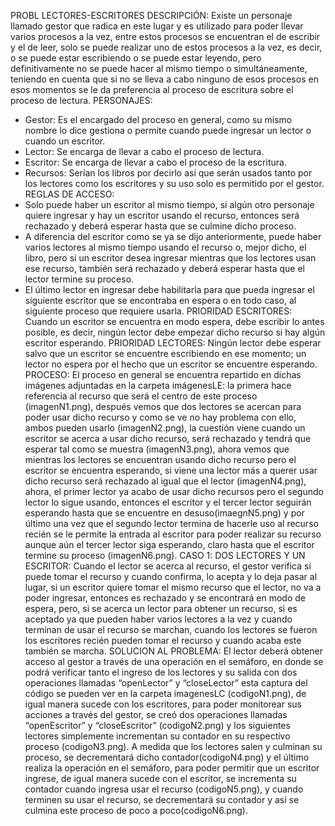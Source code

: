 PROBL LECTORES-ESCRITORES
DESCRIPCIÓN:
Existe un personaje llamado gestor que radica en este  lugar y es utilizado para poder llevar varios procesos a la vez, entre estos procesos se encuentran el de escribir y el de leer, solo se puede realizar uno de estos procesos a la vez, es decir, o se puede estar escribiendo o se puede estar leyendo, pero definitivamente no se puede hacer al mismo tiempo o simultáneamente, teniendo en cuenta que si no se lleva a cabo ninguno de esos procesos en esos momentos se le da preferencia al proceso de escritura sobre el proceso de lectura.
PERSONAJES:
-	Gestor: Es el encargado del proceso en general, como su mismo nombre lo dice gestiona o permite cuando puede ingresar un lector o cuando un escritor.
-	Lector: Se encarga de llevar a cabo el proceso de lectura.
-	Escritor: Se encarga de llevar a cabo el proceso de la escritura.
-	Recursos: Serían los libros por decirlo así que serán usados tanto por los lectores como los escritores y su uso solo es permitido por el gestor.
REGLAS DE ACCESO:
-	Solo puede haber un escritor al mismo tiempo, si algún otro personaje quiere ingresar y hay un escritor usando el recurso, entonces será rechazado y deberá esperar hasta que se culmine dicho proceso.
-	A diferencia del escritor como se ya se dijo anteriormente, puede haber varios lectores al mismo tiempo usando el recurso o, mejor dicho, el libro, pero si un escritor desea ingresar mientras que los lectores usan ese recurso, también será rechazado y deberá esperar hasta que el lector termine su proceso.
-	El último lector en ingresar debe habilitarla para que pueda ingresar el siguiente escritor que se encontraba en espera o en todo caso, al siguiente proceso que requiere usarla.
PRIORIDAD ESCRITORES:
Cuando un escritor se encuentra en modo espera, debe escribir lo antes posible, es decir, ningún lector debe empezar dicho recurso si hay algún escritor esperando.
PRIORIDAD LECTORES: 
Ningún lector debe esperar salvo que un escritor se encuentre escribiendo en ese momento; un lector no espera por el hecho que un escritor se encuentre esperando.
PROCESO:
El proceso en general se encuentra repartido en dichas imágenes adjuntadas en la carpeta imágenesLE: la primera hace referencia al recurso que será el centro de este proceso (imagenN1.png), después vemos que dos lectores se acercan para poder usar dicho recurso y como se ve no hay problema con ello, ambos pueden usarlo (imagenN2.png), la cuestión viene cuando un escritor se acerca a usar dicho recurso, será rechazado y tendrá que esperar tal como se muestra (imagenN3.png), ahora vemos que mientras los lectores se encuentran usando dicho recurso pero el escritor se encuentra esperando, si viene una lector más a querer usar dicho recurso será rechazado al igual que el lector (imagenN4.png), ahora, el primer lector ya acabo de usar dicho recursos pero el segundo lector lo sigue usando, entonces el escritor y el tercer lector seguirán esperando hasta que se encuentre en desuso(imaegnN5.png) y por último una vez que el segundo lector termina de hacerle uso al recurso recién se le permite la entrada al escritor para poder realizar su recurso aunque aún el tercer lector siga esperando, claro hasta que el escritor termine su proceso (imagenN6.png).
CASO 1: 
DOS LECTORES Y UN ESCRITOR: 
Cuando el lector se acerca al recurso, el gestor verifica si puede tomar el recurso y cuando confirma, lo acepta y lo deja pasar al lugar, si un escritor quiere tomar el mismo recurso que el lector, no va a poder ingresar, entonces es rechazado y se encontrará en modo de espera, pero,  si se acerca un lector para obtener un recurso, si es aceptado ya que pueden haber varios lectores a la vez y cuando terminan de usar el recurso se marchan, cuando los lectores se fueron los escritores recién pueden tomar el recurso y cuando acaba este también se marcha.
SOLUCION AL PROBLEMA: 
El lector deberá obtener acceso al gestor a través de una operación en el semáforo, en donde se podrá verificar tanto el ingreso de los lectores y su salida con dos operaciones llamadas “openLector” y “closeLector” esta captura del código se pueden ver en la carpeta imagenesLC (codigoN1.png), de igual manera sucede con los escritores, para poder monitorear sus acciones a través del gestor, se creó dos operaciones llamadas “openEscritor” y “closeEscritor” (codigoN2.png) y los siguientes lectores simplemente incrementan su contador en su respectivo proceso (codigoN3.png). A medida que los lectores salen y culminan su proceso, se decrementará dicho contador(codigoN4.png) y el último realiza la operación en el semáforo, para poder permitir que un escritor ingrese, de igual manera sucede con el escritor, se incrementa su contador cuando ingresa usar el recurso (codigoN5.png), y cuando terminen su usar el recurso, se decrementará su contador y así se culmina este proceso de poco a poco(codigoN6.png).
